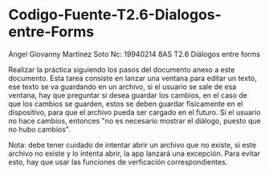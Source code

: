 # Codigo-Fuente-T2.6-Dialogos-entre-Forms
 Angel Giovanny Martínez Soto Nc: 19940214 8AS  T2.6 Diálogos entre forms

Realizar la práctica siguiendo los pasos del documento anexo a este documento.
Esta tarea consiste en lanzar una ventana para editar un texto, ese texto se va guardando
en un archivo, si el usuario se sale de esa ventana, hay que preguntar si desea guardar los
cambios, en el caso de que los cambios se guarden, estos se deben guardar fìsicamente en el
dispositivo, para que el archivo pueda ser cargado en el futuro. Si el usuario no hace cambios,
entonces "no es necesario mostrar el diàlogo, puesto que no hubo cambios".

Nota: debe tener cuidado de intentar abrir un archivo que no existe, si este archivo no existe
y lo intenta abrir, la app lanzará una excepción. Para evitar esto, hay que usar las funciones
de verficación correspondientes.
